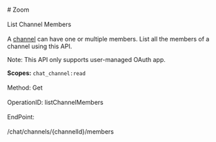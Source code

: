 <br>#     Zoom</br>
<br>List Channel Members</br>
<br>A [channel](https://support.zoom.us/hc/en-us/articles/200912909-Getting-Started-With-Channels-Group-Messaging-) can have one or multiple members. List all the members of a channel using this API.

 Note: This API only supports user-managed OAuth app.

**Scopes:** `chat_channel:read`
 </br>
<br>Method: Get</br>
<br>OperationID: listChannelMembers</br>
<br>EndPoint:</br>
<br>/chat/channels/{channelId}/members</br>
